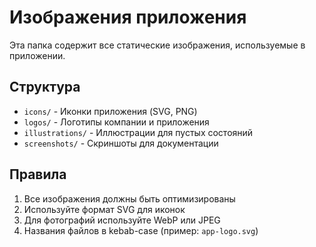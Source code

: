 # Изображения приложения

Эта папка содержит все статические изображения, используемые в приложении.

## Структура
- `icons/` - Иконки приложения (SVG, PNG)
- `logos/` - Логотипы компании и приложения
- `illustrations/` - Иллюстрации для пустых состояний
- `screenshots/` - Скриншоты для документации

## Правила
1. Все изображения должны быть оптимизированы
2. Используйте формат SVG для иконок
3. Для фотографий используйте WebP или JPEG
4. Названия файлов в kebab-case (пример: `app-logo.svg`)